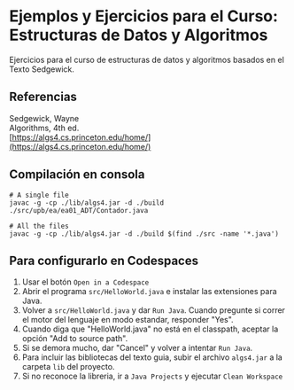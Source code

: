 # Ejemplos y Ejercicios para el Curso: Estructuras de Datos y Algoritmos

Ejercicios para el curso de estructuras de datos y algoritmos basados en el Texto Sedgewick.



## Referencias
Sedgewick, Wayne  
Algorithms, 4th ed.  
[https://algs4.cs.princeton.edu/home/](https://algs4.cs.princeton.edu/home/)  


## Compilación en consola
```
# A single file
javac -g -cp ./lib/algs4.jar -d ./build ./src/upb/ea/ea01_ADT/Contador.java

# All the files
javac -g -cp ./lib/algs4.jar -d ./build $(find ./src -name '*.java')
```

## Para configurarlo en Codespaces

1. Usar el botón `Open in a Codespace`
2. Abrir el programa `src/HelloWorld.java` e instalar las extensiones para Java.
3. Volver a `src/HelloWorld.java` y dar `Run Java`. Cuando pregunte si correr el motor del lenguaje en modo estandar, responder "Yes".
4. Cuando diga que "HelloWorld.java" no está en el classpath, aceptar la opción "Add to source path".
5. Si se demora mucho, dar "Cancel" y volver a intentar `Run Java`.
6. Para incluir las bibliotecas del texto guia, subir el archivo `algs4.jar` a la carpeta `lib` del proyecto.
7. Si no reconoce la libreria, ir a `Java Projects` y ejecutar `Clean Workspace`




